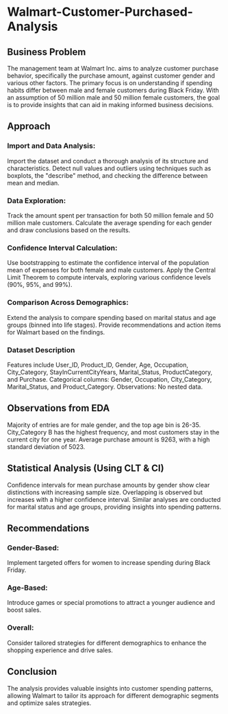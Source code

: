 # Walmart-Customer-Purchased-Analysis

## Business Problem
The management team at Walmart Inc. aims to analyze customer purchase behavior, specifically the purchase amount, against customer gender and various other factors. The primary focus is on understanding if spending habits differ between male and female customers during Black Friday. With an assumption of 50 million male and 50 million female customers, the goal is to provide insights that can aid in making informed business decisions.

## Approach

### Import and Data Analysis:
Import the dataset and conduct a thorough analysis of its structure and characteristics.
Detect null values and outliers using techniques such as boxplots, the "describe" method, and checking the difference between mean and median.
### Data Exploration:
Track the amount spent per transaction for both 50 million female and 50 million male customers.
Calculate the average spending for each gender and draw conclusions based on the results.
### Confidence Interval Calculation:
Use bootstrapping to estimate the confidence interval of the population mean of expenses for both female and male customers.
Apply the Central Limit Theorem to compute intervals, exploring various confidence levels (90%, 95%, and 99%).
### Comparison Across Demographics:
Extend the analysis to compare spending based on marital status and age groups (binned into life stages).
Provide recommendations and action items for Walmart based on the findings.
### Dataset Description
Features include User_ID, Product_ID, Gender, Age, Occupation, City_Category, StayInCurrentCityYears, Marital_Status, ProductCategory, and Purchase. Categorical columns: Gender, Occupation, City_Category, Marital_Status, and Product_Category. Observations: No nested data.

## Observations from EDA
Majority of entries are for male gender, and the top age bin is 26-35.
City_Category B has the highest frequency, and most customers stay in the current city for one year.
Average purchase amount is 9263, with a high standard deviation of 5023.
## Statistical Analysis (Using CLT & CI)
Confidence intervals for mean purchase amounts by gender show clear distinctions with increasing sample size.
Overlapping is observed but increases with a higher confidence interval.
Similar analyses are conducted for marital status and age groups, providing insights into spending patterns.
## Recommendations
### Gender-Based:
Implement targeted offers for women to increase spending during Black Friday.
### Age-Based:
Introduce games or special promotions to attract a younger audience and boost sales.
### Overall:
Consider tailored strategies for different demographics to enhance the shopping experience and drive sales.
## Conclusion
The analysis provides valuable insights into customer spending patterns, allowing Walmart to tailor its approach for different demographic segments and optimize sales strategies.
